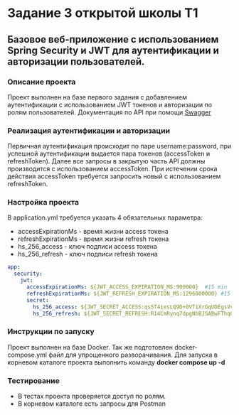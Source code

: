 # Задание 3 открытой школы T1

## Базовое веб-приложение с использованием Spring Security и JWT для аутентификации и авторизации пользователей.


### Описание проекта
Проект выполнен на базе первого задания с добавлением аутентификации с использованием JWT токенов и 
авторизации по ролям пользователей. 
Документация по API при помощи [Swagger](http://localhost:8080/swagger-ui/index.html)

### Реализация аутентификации и авторизации
 Первичная аутентификация происходит по паре username:password, при успешной аутентификации выдается пара токенов 
 (accessToken и refreshToken). Далее все запросы в закрытую часть API должны производится с использованием accessToken.
При истечении срока действия accessToken требуется запросить новый с использованием refreshToken.

### Настройка проекта
В application.yml требуется указать 4 обязательных параметра:
- accessExpirationMs - время жизни access токена
- refreshExpirationMs - время жизни refresh токена
- hs_256_access - ключ подписи access токена
- hs_256_refresh - ключ подписи refresh токена

```yaml
app:
  security:
    jwt:
      accessExpirationMs: ${JWT_ACCESS_EXPIRATION_MS:900000}  #15 min
      refreshExpirationMs: ${JWT_REFRESH_EXPIRATION_MS:1296000000} #15 days
      secret:
        hs_256_access: ${JWT_SECRET_ACCESS:qs5T4iesLQ9D+0VTiXrGqUDEgsVvrP3o/c1aam0vX0E=}
        hs_256_refresh: ${JWT_SECRET_REFRESH:R14CmRynq7dpgNbBJSABwFThq0Sa/SAG0BlUOdn3XKc=}
```

### Инструкции по запуску
Проект выполнен на базе Docker. Так же подготовлен docker-compose.yml файл для упрощенного разворачивания.
Для запуска в корневом каталоге проекта выполнить команду **docker compose up -d**

### Тестирование
- В тестах проекта проверяется доступ по ролям.
- В корневом каталоге есть запросы для Postman